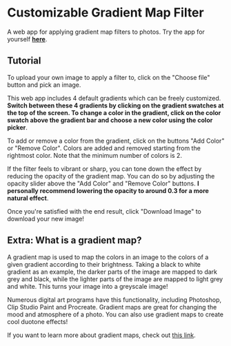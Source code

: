 # Customizable Gradient Map Filter

A web app for applying gradient map filters to photos. Try the app for yourself [**here**](https://gradient-map.netlify.app/).

## Tutorial

To upload your own image to apply a filter to, click on the "Choose file" button and pick an image.

This web app includes 4 default gradients which can be freely customized. **Switch between these 4 gradients by clicking on the gradient swatches at the top of the screen. To change a color in the gradient, click on the color swatch above the gradient bar and choose a new color using the color picker**. 

To add or remove a color from the gradient, click on the buttons "Add Color" or "Remove Color". Colors are added and removed starting from the rightmost color. Note that the minimum number of colors is 2.

If the filter feels to vibrant or sharp, you can tone down the effect by reducing the opacity of the gradient map. You can do so by adjusting the opacity slider above the "Add Color" and "Remove Color" buttons. **I personally recommend lowering the opacity to around 0.3 for a more natural effect**.

Once you're satisfied with the end result, click "Download Image" to download your new image!

## Extra: What is a gradient map?

A gradient map is used to map the colors in an image to the colors of a given gradient according to their brightness. Taking a black to white gradient as an example, the darker parts of the image are mapped to dark grey and black, while the lighter parts of the image are mapped to light grey and white. This turns your image into a greyscale image!

Numerous digital art programs have this functionality, including Photoshop, Clip Studio Paint and Procreate. Gradient maps are great for changing the mood and atmosphere of a photo. You can also use gradient maps to create cool duotone effects!

If you want to learn more about gradient maps, check out [this link](https://enviragallery.com/guide-to-gradient-maps-in-photoshop/).